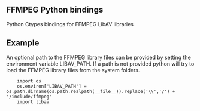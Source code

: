 FFMPEG Python bindings
----------------------
Python Ctypes bindings for FFMPEG LibAV libraries

Example
-------
An optional path to the FFMPEG library files can be provided by setting the environment variable LIBAV_PATH.
If a path is not provided python will try to load the FFMPEG library files from the system folders.
```
	import os
	os.environ['LIBAV_PATH'] = os.path.dirname(os.path.realpath(__file__)).replace('\\','/') + '/include/ffmpeg'
	import libav
```
